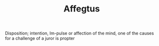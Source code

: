 ---
title: Affegtus
letter: A
permalink: "/definitions/affegtus.html"
body: Disposition; intention, lm-pulse or affection of the mind, one of the causes
  for a challenge of a juror is propter
published_at: '2018-07-07'
layout: post
---